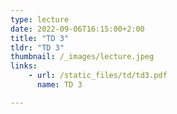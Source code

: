 ```yaml
---
type: lecture
date: 2022-09-06T16:15:00+2:00
title: "TD 3"
tldr: "TD 3"
thumbnail: /_images/lecture.jpeg
links: 
    - url: /static_files/td/td3.pdf
      name: TD 3

---
```

<!-- **Suggested readings & references:**
- [pdf](https://intelligence.org/files/EthicsofAI.pdf) Nick Bostrom &
Eliezer Yudkowsky (2020)  _The Ethics of Artificial Intelligence_ -->

